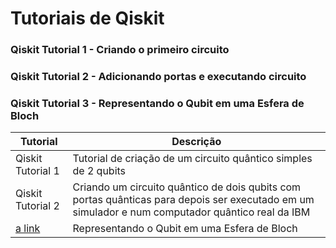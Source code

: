 # Tutoriais de Qiskit

### Qiskit Tutorial 1 - Criando o primeiro circuito
### Qiskit Tutorial 2 - Adicionando portas e executando circuito
### Qiskit Tutorial 3 - Representando o Qubit em uma Esfera de Bloch


|       Tutorial      |  Descrição                                                       |
| ------------------- | ---------------------------------------------------------------- |
|  Qiskit Tutorial 1  |  Tutorial de criação de um circuito quântico simples de 2 qubits |
|  Qiskit Tutorial 2  |  Criando um circuito quântico de dois qubits com portas quânticas para depois ser executado em um simulador e num computador quântico real da IBM |
|  [a link](https://github.com/pedroripper/qiskit_tutoriais/blob/master/Qiskit-tutorial%2303.ipynb)  |  Representando o Qubit em uma Esfera de Bloch |
